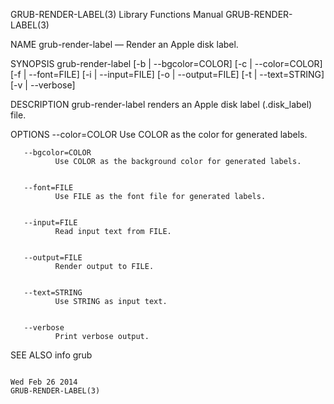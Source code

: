 GRUB-RENDER-LABEL(3)                                                                       Library Functions Manual                                                                      GRUB-RENDER-LABEL(3)



NAME
       grub-render-label — Render an Apple disk label.


SYNOPSIS
       grub-render-label [-b | --bgcolor=COLOR] [-c | --color=COLOR]
                          [-f | --font=FILE] [-i | --input=FILE]
                          [-o | --output=FILE] [-t | --text=STRING]
                          [-v | --verbose]


DESCRIPTION
       grub-render-label renders an Apple disk label (.disk_label) file.



OPTIONS
       --color=COLOR
              Use COLOR as the color for generated labels.


       --bgcolor=COLOR
              Use COLOR as the background color for generated labels.


       --font=FILE
              Use FILE as the font file for generated labels.


       --input=FILE
              Read input text from FILE.


       --output=FILE
              Render output to FILE.


       --text=STRING
              Use STRING as input text.


       --verbose
              Print verbose output.



SEE ALSO
       info grub



                                                                                               Wed Feb 26 2014                                                                           GRUB-RENDER-LABEL(3)
